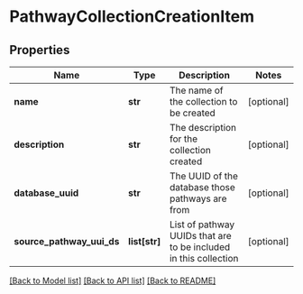 # PathwayCollectionCreationItem

## Properties
Name | Type | Description | Notes
------------ | ------------- | ------------- | -------------
**name** | **str** | The name of the collection to be created | [optional] 
**description** | **str** | The description for the collection created | [optional] 
**database_uuid** | **str** | The UUID of the database those pathways are from | [optional] 
**source_pathway_uui_ds** | **list[str]** | List of pathway UUIDs that are to be included in this collection | [optional] 

[[Back to Model list]](../README.md#documentation-for-models) [[Back to API list]](../README.md#documentation-for-api-endpoints) [[Back to README]](../README.md)

